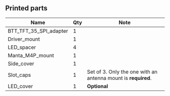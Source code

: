 ## Printed parts

|Name|Qty|Note|
|-|-|-|
|BTT_TFT_35_SPI_adapter|1||
|Driver_mount|1||
|LED_spacer|4||
|Manta_M4P_mount|1||
|Side_cover|1||
|Slot_caps|1|Set of 3. Only the one with an antenna mount is **required**.|
|LED_cover|1|**Optional**|